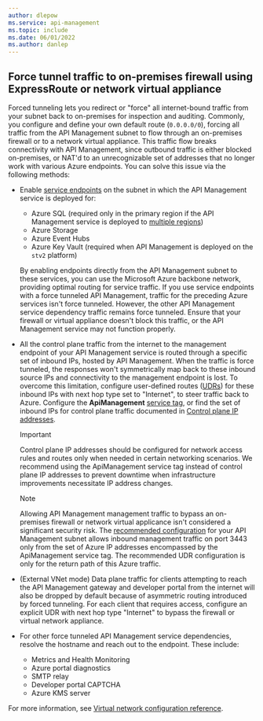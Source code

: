 ```yaml
---
author: dlepow
ms.service: api-management
ms.topic: include
ms.date: 06/01/2022
ms.author: danlep
---
```


## Force tunnel traffic to on-premises firewall using ExpressRoute or network virtual appliance  

Forced tunneling lets you redirect or "force" all internet-bound traffic from your subnet back to on-premises for inspection and auditing. Commonly, you configure and define your own default route (`0.0.0.0/0`), forcing all traffic from the API Management subnet to flow through an on-premises firewall or to a network virtual appliance. This traffic flow breaks connectivity with API Management, since outbound traffic is either blocked on-premises, or NAT'd to an unrecognizable set of addresses that no longer work with various Azure endpoints. You can solve this issue via the following methods: 

  * Enable [service endpoints][ServiceEndpoints] on the subnet in which the API Management service is deployed for:
      * Azure SQL (required only in the primary region if the API Management service is deployed to [multiple regions](../articles/api-management/api-management-howto-deploy-multi-region.md))
      * Azure Storage
      * Azure Event Hubs
      * Azure Key Vault (required when API Management is deployed on the `stv2` platform) 
  
     By enabling endpoints directly from the API Management subnet to these services, you can use the Microsoft Azure backbone network, providing optimal routing for service traffic. If you use service endpoints with a force tunneled API Management, traffic for the preceding Azure services isn't force tunneled. However, the other API Management service dependency traffic remains force tunneled. Ensure that your firewall or virtual appliance doesn't block this traffic, or the API Management service may not function properly.

  * All the control plane traffic from the internet to the management endpoint of your API Management service is routed through a specific set of inbound IPs, hosted by API Management. When the traffic is force tunneled, the responses won't symmetrically map back to these inbound source IPs and connectivity to the management endpoint is lost. To overcome this limitation, configure user-defined routes ([UDRs][UDRs]) for these inbound IPs with next hop type set to "Internet", to steer traffic back to Azure. Configure the **ApiManagement** [service tag](../articles/virtual-network/service-tags-overview.md), or find the set of inbound IPs for control plane traffic documented in [Control plane IP addresses](../articles/api-management/virtual-network-reference.md#control-plane-ip-addresses).
    
    > [!IMPORTANT]
    > Control plane IP addresses should be configured for network access rules and routes only when needed in certain networking scenarios. We recommend using the ApiManagement service tag instead of control plane IP addresses to prevent downtime when infrastructure improvements necessitate IP address changes. 

    > [!NOTE]
    > Allowing API Management management traffic to bypass an on-premises firewall or network virtual applicance isn't considered a significant security risk. The [recommended configuration](../articles/api-management/virtual-network-reference.md#required-ports) for your API Management subnet allows inbound management traffic on port 3443 only from the set of Azure IP addresses encompassed by the ApiManagement service tag. The recommended UDR configuration is only for the return path of this Azure traffic.

  * (External VNet mode) Data plane traffic for clients attempting to reach the API Management gateway and developer portal from the internet will also be dropped by default because of asymmetric routing introduced by forced tunneling. For each client that requires access, configure an explicit UDR with next hop type "Internet" to bypass the firewall or virtual network appliance.

  * For other force tunneled API Management service dependencies, resolve the hostname and reach out to the endpoint. These include:
      - Metrics and Health Monitoring
      - Azure portal diagnostics
      - SMTP relay
      - Developer portal CAPTCHA
      - Azure KMS server

For more information, see [Virtual network configuration reference](../articles/api-management/virtual-network-reference.md).

[UDRs]: ../articles/virtual-network/virtual-networks-udr-overview.md
[NetworkSecurityGroups]: ../articles/virtual-network/network-security-groups-overview.md
[ServiceEndpoints]: ../articles/virtual-network/virtual-network-service-endpoints-overview.md
[ServiceTags]: ../articles/virtual-network/network-security-groups-overview.md#service-tags